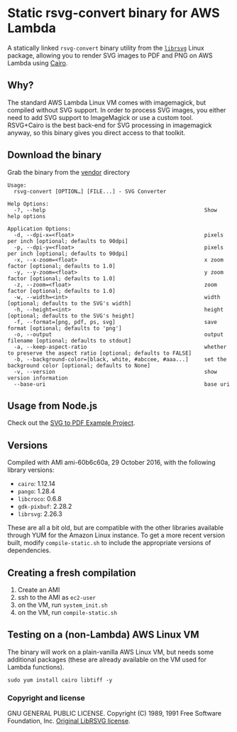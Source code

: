 # Static rsvg-convert binary for AWS Lambda

A statically linked `rsvg-convert` binary utility from the [`librsvg`](http://live.gnome.org/LibRsvg) Linux package, allowing you to render SVG images to PDF and PNG on AWS Lambda using [Cairo](https://cairographics.org).

## Why?

The standard AWS Lambda Linux VM comes with imagemagick, but compiled without SVG support. In order to process SVG images, you either need to add SVG support to ImageMagick or use a custom tool. RSVG+Cairo is the best back-end for SVG processing in imagemagick anyway, so this binary gives you direct access to that toolkit.

## Download the binary

Grab the binary from the [vendor](/vendor) directory

```
Usage:
  rsvg-convert [OPTION…] [FILE...] - SVG Converter

Help Options:
  -?, --help                                                  Show help options

Application Options:
  -d, --dpi-x=<float>                                         pixels per inch [optional; defaults to 90dpi]
  -p, --dpi-y=<float>                                         pixels per inch [optional; defaults to 90dpi]
  -x, --x-zoom=<float>                                        x zoom factor [optional; defaults to 1.0]
  -y, --y-zoom=<float>                                        y zoom factor [optional; defaults to 1.0]
  -z, --zoom=<float>                                          zoom factor [optional; defaults to 1.0]
  -w, --width=<int>                                           width [optional; defaults to the SVG's width]
  -h, --height=<int>                                          height [optional; defaults to the SVG's height]
  -f, --format=[png, pdf, ps, svg]                            save format [optional; defaults to 'png']
  -o, --output                                                output filename [optional; defaults to stdout]
  -a, --keep-aspect-ratio                                     whether to preserve the aspect ratio [optional; defaults to FALSE]
  -b, --background-color=[black, white, #abccee, #aaa...]     set the background color [optional; defaults to None]
  -v, --version                                               show version information
  --base-uri                                                  base uri
```

## Usage from Node.js

Check out the [SVG to PDF Example Project](https://github.com/claudiajs/example-projects/tree/master/svg-to-pdf-s3-converter).

## Versions
Compiled with AMI ami-60b6c60a, 29 October 2016, with the following library versions:

* `cairo`: 1.12.14
* `pango`: 1.28.4
* `libcroco`: 0.6.8
* `gdk-pixbuf`: 2.28.2
* `librsvg`: 2.26.3

These are all a bit old, but are compatible with the other libraries available through YUM for the Amazon Linux instance. To get a more recent version built, modify `compile-static.sh` to include the appropriate versions of dependencies.

## Creating a fresh compilation

1. Create an AMI
2. ssh to the AMI as `ec2-user`
3. on the VM, run `system_init.sh`
4. on the VM, run `compile-static.sh`

## Testing on a (non-Lambda) AWS Linux VM

The binary will work on a plain-vanilla AWS Linux VM, but needs some additional packages (these are already available on the VM used for Lambda functions).

```
sudo yum install cairo libtiff -y
```

### Copyright and license

GNU GENERAL PUBLIC LICENSE.  Copyright (C) 1989, 1991 Free Software Foundation, Inc. 
[Original LibRSVG license](https://git.gnome.org/browse/librsvg/tree/COPYING).

